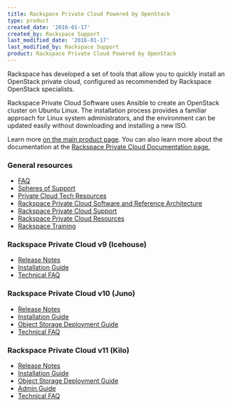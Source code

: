 ```yaml
---
title: Rackspace Private Cloud Powered by OpenStack
type: product
created_date: '2016-01-17'
created_by: Rackspace Support
last_modified_date: '2016-01-17'
last_modified_by: Rackspace Support
product: Rackspace Private Cloud Powered by OpenStack
---
```


Rackspace has developed a set of tools that allow you to quickly install
an OpenStack private cloud, configured as recommended by Rackspace
OpenStack specialists.

Rackspace Private Cloud Software uses Ansible to create an OpenStack
cluster on Ubuntu Linux. The installation process provides a familiar
approach for Linux system administrators, and the environment can be
updated easily without downloading and installing a new ISO.

Learn more [on the main product
page](http://www.rackspace.com/cloud/private/openstack/). You can also
learn more about the documentation at the [Rackspace Private Cloud
Documentation
page.](/how-to/rackspace-private-cloud-documentation)

###  General resources

-   [FAQ](/how-to/rackspace-private-cloud-openstack-faq)
-   [Spheres of
    Support](/how-to/rackspace-private-cloud-spheres-of-support)
-   [Private Cloud Tech
    Resources](/how-to/private-cloud-tech-resources)
-   [Rackspace Private Cloud Software and Reference
    Architecture](http://www.rackspace.com/cloud/private/openstack/software/)
-   [Rackspace Private Cloud
    Support](http://www.rackspace.com/cloud/private/openstack/support/)
-   [Rackspace Private Cloud
    Resources](http://www.rackspace.com/cloud/private/openstack/resources/)
-   [Rackspace Training](http://training.rackspace.com/)

###  Rackspace Private Cloud v9 (Icehouse)

-   [Release
    Notes](http://docs.rackspace.com/rpc/api/v9/bk-rpc-releasenotes/content/rpc-common-front.html)
-   [Installation
    Guide](http://docs.rackspace.com/rpc/api/v9/bk-rpc-installation/content/rpc-common-front.html)
-   [Technical
    FAQ](http://docs.rackspace.com/rpc/api/v9/rpc-faq-v9/content/rpc-common-front.html)

###  Rackspace Private Cloud v10 (Juno)

-   [Release
    Notes](http://docs.rackspace.com/rpc/api/v10/bk-rpc-v10-releasenotes/content/rpc-common-front.html)
-   [Installation
    Guide](http://docs.rackspace.com/rpc/api/v10/bk-rpc-installation/content/rpc-common-front.html)
-   [Object Storage Deployment
    Guide](http://docs.rackspace.com/rpc/api/v10/bk-rpc-swift/content/ch-object-storage-overview.xml.html)
-   [Technical
    FAQ](http://docs.rackspace.com/rpc/api/v9/rpc-faq-v9/content/rpc-common-front.html)

###  Rackspace Private Cloud v11 (Kilo)

-   [Release
    Notes](http://docs.rackspace.com/rpc/api/v11/bk-rpc-releasenotes/content/rpc-common-front.html)
-   [Installation
    Guide](http://docs.rackspace.com/rpc/api/v11/bk-rpc-installation/content/rpc-common-front.html)
-   [Object Storage Deployment
    Guide](http://docs.rackspace.com/rpc/api/v11/bk-rpc-swift/content/ch-object-storage-overview.html)
-   [Admin
    Guide](http://docs.rackspace.com/rpc/api/v11/bk-rpc-admin/content/rpc-common-front.html)
-   [Technical
    FAQ](http://docs.rackspace.com/rpc/api/v11/bk-rpc-faq/content/rpc-common-front.html)
